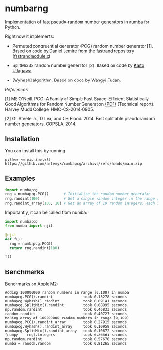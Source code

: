 # numbarng

Implementation of fast pseudo-random number generators in numba for Python.  

Right now it implements:

* Permuted congruential generator [(PCG)](https://en.wikipedia.org/wiki/Permuted_congruential_generator) random number generator [1]. Based on code by Daniel Lemire from the [fastrand](https://github.com/lemire/fastrand/) repository ([fastrandmodule.c](https://github.com/lemire/fastrand/blob/master/fastrandmodule.c]))

* SplitMix32 random number generator [2]. Based on code by [Kaito Udagawa](https://github.com/umireon/my-random-stuff/blob/master/xorshift/splitmix32.c)

* [Wyhash] algorithm. Based on code by [Wangyi Fudan](https://github.com/wangyi-fudan/wyhash/blob/master/wyhash32.h]).



*References*

[1] ME O'Neill.  PCG: A Family of Simple Fast Space-Efficient Statistically Good Algorithms for Random Number Generation [(PDF)](https://www.pcg-random.org/pdf/hmc-cs-2014-0905.pdf) (Technical report). Harvey Mudd College. HMC-CS-2014-0905.

[2] GL Steele Jr., D Lea, and CH Flood. 2014. Fast splittable pseudorandom number generators. OOPSLA, 2014.


## Installation

You can install this by running
```
python -m pip install https://github.com/artemyk/numbapcg/archive/refs/heads/main.zip
```


## Examples
```python
import numbapcg
rng = numbapcg.PCG()       # Initialize the random number generator
rng.randint(100)           # Get a single random integer in the range [0,100)
rng.randint_array(100, 10) # Get an array of 10 random integers, each in the range [0,100)
```

Importantly, it can be called from numba:
```python
import numbapcg
from numba import njit

@njit
def f():
  rng = numbapcg.PCG()
  return rng.randint(100)

f()
```

## Benchmarks

Benchmarks on Apple M2:
``` % python benchmark.py
Adding 100000000 random numbers in range [0,100) in numba
numbapcg.PCG().randint              took 0.13278 seconds
numbapcg.Wyhash().randint           took 0.09141 seconds
numbapcg.SplitMix().randint         took 0.08995 seconds
np.random.randint                   took 0.46833 seconds
random.randint                      took 0.40727 seconds
Making array of 100000000 random numbers in range [0,100)
numbapcg.PCG().randint_array        took 0.27915 seconds
numbapcg.Wyhash().randint_array     took 0.10958 seconds
numbapcg.SplitMix().randint_array   took 0.10672 seconds
[numpy    rng].integers             took 0.26561 seconds
np.random.randint                   took 0.57670 seconds
numba + random.random               took 0.81265 seconds
```
